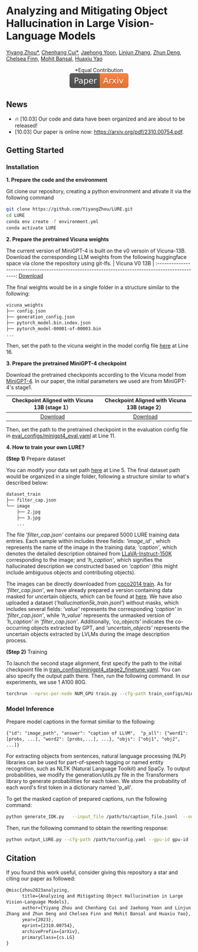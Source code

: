 # Analyzing and Mitigating Object Hallucination in Large Vision-Language Models


[Yiyang Zhou*](https://yiyangzhou.github.io/), [Chenhang Cui*](https://gzcch.github.io/), [Jaehong Yoon](https://jaehong31.github.io/), [Linjun Zhang](https://linjunz.github.io/), [Zhun Deng](https://www.zhundeng.org/), [Chelsea Finn](https://ai.stanford.edu/~cbfinn/), [Mohit Bansal](https://www.cs.unc.edu/~mbansal/), [Huaxiu Yao](https://www.huaxiuyao.io/)
<div align="center">
*Equal Contribution
</div>
<div align="center">
    <a href="https://arxiv.org/pdf/2310.00754.pdf"><img src="assets/Paper-Arxiv-orange.svg" ></a>
</div>

## News
* 🔥 [10.03] Our code and data have been organized and are about to be released!
* [10.03] Our paper is online now: https://arxiv.org/pdf/2310.00754.pdf.

## Getting Started
### Installation

**1. Prepare the code and the environment**

Git clone our repository, creating a python environment and ativate it via the following command

```bash
git clone https://github.com/YiyangZhou/LURE.git
cd LURE
conda env create -f environment.yml
conda activate LURE
```


**2. Prepare the pretrained Vicuna weights**

The current version of MiniGPT-4 is built on the v0 versoin of Vicuna-13B.
Download the corresponding LLM weights from the following huggingface space via clone the repository using git-lfs.
|                                          Vicuna V0 13B                                           |
:------------------------------------------------------------------------------------------------:
 [Download](https://huggingface.co/Vision-CAIR/vicuna/tree/main) 

The final weights would be in a single folder in a structure similar to the following:

```
vicuna_weights
├── config.json
├── generation_config.json
├── pytorch_model.bin.index.json
├── pytorch_model-00001-of-00003.bin
...   
```

Then, set the path to the vicuna weight in the model config file 
[here](minigpt4/configs/models/minigpt4.yaml#L16) at Line 16.

**3. Prepare the pretrained MiniGPT-4 checkpoint**

Download the pretrained checkpoints according to the Vicuna model from [MiniGPT-4](https://github.com/Vision-CAIR/MiniGPT-4). In our paper, the initial parameters we used are from MiniGPT-4's stage1.

|                                Checkpoint Aligned with Vicuna 13B (stage 1）                               |                                Checkpoint Aligned with Vicuna 13B (stage 2）                               |
:------------------------------------------------------------------------------------------------:|:------------------------------------------------------------------------------------------------:|
 [Download](https://drive.google.com/file/d/1u9FRRBB3VovP1HxCAlpD9Lw4t4P6-Yq8/view) | [Download](https://drive.google.com/file/d/1a4zLvaiDBr-36pasffmgpvH5P7CKmpze/view)


Then, set the path to the pretrained checkpoint in the evaluation config file 
in [eval_configs/minigpt4_eval.yaml](eval_configs/minigpt4_eval.yaml#L11) at Line 11. 

**4. How to train your own LURE?**

**(Step 1)** Prepare dataset

You can modify your data set path [here](minigpt4/configs/datasets/cc_sbu/align.yaml#L5) at Line 5.
The final dataset path would be organized in a single folder, following a structure similar to what's described below:

```
dataset_train
├── filter_cap.json
└── image
    ├── 2.jpg
    ├── 3.jpg
    ...   
```

The file *'filter_cap.json'* contains our prepared 5000 LURE training data entries. Each sample within includes three fields: *'image_id'* , which represents the name of the image in the training data; *'caption'*, which denotes the detailed description obtained from [LLaVA-Instruct-150K](https://huggingface.co/datasets/liuhaotian/LLaVA-Instruct-150K/tree/main) corresponding to the image; and *'h_caption'*, which signifies the hallucinated description we constructed based on *'caption'* (this might include ambiguous objects and contributing objects).

The images can be directly downloaded from [coco2014 train](https://cocodataset.org/#download). As for *'filter_cap.json'*, we have already prepared a version containing data masked for uncertain objects, which can be found at [here](dataset_train/). We have also uploaded a dataset (*'hallucination5k_train.jsonl'*) without masks, which includes several fields: *'value'* represents the corresponding *'caption'* in *'filter_cap.json'*, while *'h_value'* represents the unmasked version of *'h_caption'* in *'filter_cap.json'*. Additionally, *'co_objects'* indicates the co-occurring objects extracted by GPT, and *'uncertain_objects'* represents the uncertain objects extracted by LVLMs during the image description process.

**(Step 2)** Training

To launch the second stage alignment, first specify the path to the initial checkpoint file in [train_configs/minigpt4_stage2_finetune.yaml](train_configs/minigpt4_stage2_finetune.yaml).
You can also specify the output path there. 
Then, run the following command. In our experiments, we use 1 A100 80G.

```bash
torchrun --nproc-per-node NUM_GPU train.py --cfg-path train_configs/minigpt4_stage2_finetune.yaml
```



### Model Inference
Prepare model captions in the format similiar to the following:

```
{"id": "image_path", "answer": "caption of LLVM",  "p_all": {"word1": [probs, ...], "word2": [probs,...], ...}, "objs": ["obj1", "obj2", ...]}
```

 For extracting objects from sentences, natural language processing (NLP) libraries can be used for part-of-speech tagging or named entity recognition, such as NLTK (Natural Language Toolkit) and SpaCy. 
To output probabilities, we modify the generation/utils.py file in the Transformers library to generate probabilities for each token. We store the probability of each word's first token in a dictionary named 'p_all'.

To get the masked caption of  prepared captions,  run the following command:

```bash
python generate_IDK.py   --input_file /path/to/caption_file.jsonl  --output_file /path/to/idk_caption_file.jsonl
```


Then, run the following command to obtain the rewriting response:
```bash
python output_LURE.py --cfg-path /path/to/config.yaml --gpu-id gpu-id --input_caption /path/to/idk_caption_file  --input_image /path/to/image_file --output_file /path/to/output.jsonl
```

## Citation
If you found this work useful, consider giving this repository a star and citing our paper as followed:
```
@misc{zhou2023analyzing,
      title={Analyzing and Mitigating Object Hallucination in Large Vision-Language Models}, 
      author={Yiyang Zhou and Chenhang Cui and Jaehong Yoon and Linjun Zhang and Zhun Deng and Chelsea Finn and Mohit Bansal and Huaxiu Yao},
      year={2023},
      eprint={2310.00754},
      archivePrefix={arXiv},
      primaryClass={cs.LG}
}
```



